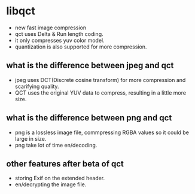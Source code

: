 # libqct
- new fast image compression
- qct uses Delta & Run length coding.
- it only compresses yuv color model.
- quantization is also supported for more compression.
## what is the difference between jpeg and qct
- jpeg uses DCT(Discrete cosine transform) for more compression and scarifying quality.
- QCT uses the original YUV data to compress, resulting in a little more size.
## what is the difference between png and qct
- png is a lossless image file, commpressing RGBA values so it could be large in size.
- png take lot of time en/decoding.
## other features after beta of qct 
- storing Exif on the extended header.
- en/decrypting the image file.
